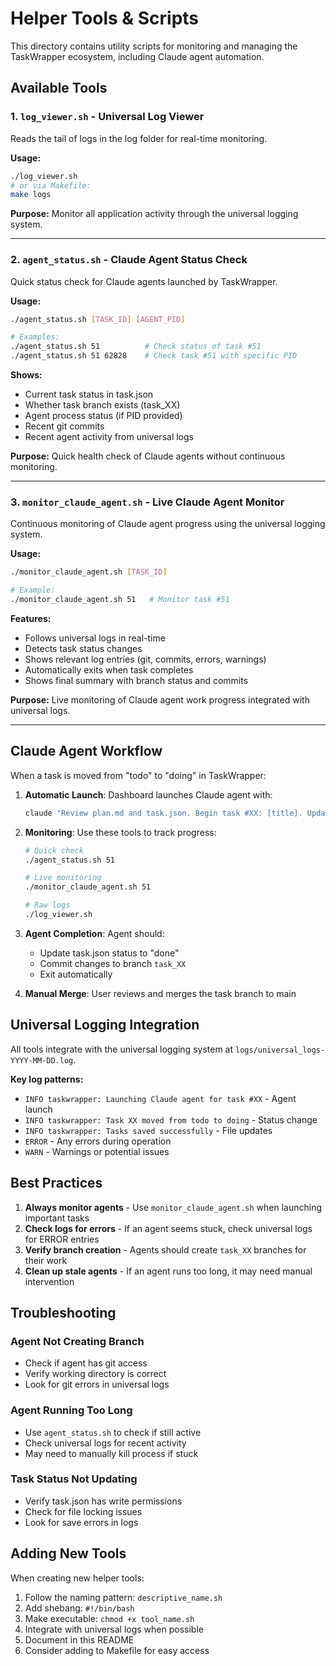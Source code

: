# Helper Tools & Scripts

This directory contains utility scripts for monitoring and managing the TaskWrapper ecosystem, including Claude agent automation.

## Available Tools

### 1. `log_viewer.sh` - Universal Log Viewer
Reads the tail of logs in the log folder for real-time monitoring.

**Usage:**
```bash
./log_viewer.sh
# or via Makefile:
make logs
```

**Purpose:** Monitor all application activity through the universal logging system.

---

### 2. `agent_status.sh` - Claude Agent Status Check
Quick status check for Claude agents launched by TaskWrapper.

**Usage:**
```bash
./agent_status.sh [TASK_ID] [AGENT_PID]

# Examples:
./agent_status.sh 51          # Check status of task #51
./agent_status.sh 51 62828    # Check task #51 with specific PID
```

**Shows:**
- Current task status in task.json
- Whether task branch exists (task_XX)
- Agent process status (if PID provided)
- Recent git commits
- Recent agent activity from universal logs

**Purpose:** Quick health check of Claude agents without continuous monitoring.

---

### 3. `monitor_claude_agent.sh` - Live Claude Agent Monitor
Continuous monitoring of Claude agent progress using the universal logging system.

**Usage:**
```bash
./monitor_claude_agent.sh [TASK_ID]

# Example:
./monitor_claude_agent.sh 51   # Monitor task #51
```

**Features:**
- Follows universal logs in real-time
- Detects task status changes
- Shows relevant log entries (git, commits, errors, warnings)
- Automatically exits when task completes
- Shows final summary with branch status and commits

**Purpose:** Live monitoring of Claude agent work progress integrated with universal logs.

---

## Claude Agent Workflow

When a task is moved from "todo" to "doing" in TaskWrapper:

1. **Automatic Launch**: Dashboard launches Claude agent with:
   ```bash
   claude "Review plan.md and task.json. Begin task #XX: [title]. Update task.json status to 'done' when complete, commit to branch task_XX, then exit." --dangerously-skip-permissions
   ```

2. **Monitoring**: Use these tools to track progress:
   ```bash
   # Quick check
   ./agent_status.sh 51
   
   # Live monitoring
   ./monitor_claude_agent.sh 51
   
   # Raw logs
   ./log_viewer.sh
   ```

3. **Agent Completion**: Agent should:
   - Update task.json status to "done"
   - Commit changes to branch `task_XX`
   - Exit automatically

4. **Manual Merge**: User reviews and merges the task branch to main

## Universal Logging Integration

All tools integrate with the universal logging system at `logs/universal_logs-YYYY-MM-DD.log`.

**Key log patterns:**
- `INFO taskwrapper: Launching Claude agent for task #XX` - Agent launch
- `INFO taskwrapper: Task XX moved from todo to doing` - Status change
- `INFO taskwrapper: Tasks saved successfully` - File updates
- `ERROR` - Any errors during operation
- `WARN` - Warnings or potential issues

## Best Practices

1. **Always monitor agents** - Use `monitor_claude_agent.sh` when launching important tasks
2. **Check logs for errors** - If an agent seems stuck, check universal logs for ERROR entries
3. **Verify branch creation** - Agents should create `task_XX` branches for their work
4. **Clean up stale agents** - If an agent runs too long, it may need manual intervention

## Troubleshooting

### Agent Not Creating Branch
- Check if agent has git access
- Verify working directory is correct
- Look for git errors in universal logs

### Agent Running Too Long
- Use `agent_status.sh` to check if still active
- Check universal logs for recent activity
- May need to manually kill process if stuck

### Task Status Not Updating
- Verify task.json has write permissions
- Check for file locking issues
- Look for save errors in logs

## Adding New Tools

When creating new helper tools:
1. Follow the naming pattern: `descriptive_name.sh`
2. Add shebang: `#!/bin/bash`
3. Make executable: `chmod +x tool_name.sh`
4. Integrate with universal logs when possible
5. Document in this README
6. Consider adding to Makefile for easy access